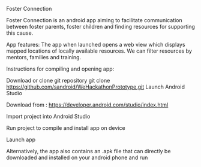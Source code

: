 Foster Connection

Foster Connection is an android app aiming to facilitate communication between foster parents, foster children and 
finding resources for supporting this cause.

App features:
The app when launched opens a web view which displays mapped locations of locally available resources.
We can filter resources by mentors, families and training.

Instructions for compiling and opening app:

Download or clone git repository
git clone https://github.com/sandroid/WeHackathonPrototype.git
Launch Android Studio

Download from : https://developer.android.com/studio/index.html

Import project into Android Studio

Run project to compile and install app on device

Launch app

Alternatively, the app also contains an .apk file that can directly be downloaded and installed on your android phone and run
